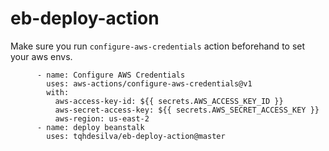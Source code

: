 # eb-deploy-action

Make sure you run `configure-aws-credentials` action beforehand to set your aws envs.

```
      - name: Configure AWS Credentials
        uses: aws-actions/configure-aws-credentials@v1
        with:
          aws-access-key-id: ${{ secrets.AWS_ACCESS_KEY_ID }}
          aws-secret-access-key: ${{ secrets.AWS_SECRET_ACCESS_KEY }}
          aws-region: us-east-2
      - name: deploy beanstalk
        uses: tqhdesilva/eb-deploy-action@master
```

